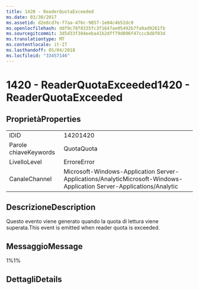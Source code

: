 ```yaml
---
title: 1420 - ReaderQuotaExceeded
ms.date: 03/30/2017
ms.assetid: d2e8cd7e-f7aa-476c-9857-1e04c4b52dc0
ms.openlocfilehash: ddf9c78f8335fc3f1647ae05492b7fa9ad9261fb
ms.sourcegitcommit: 3d5d33f384eeba41b2dff79d096f47ccc8d8f03d
ms.translationtype: MT
ms.contentlocale: it-IT
ms.lasthandoff: 05/04/2018
ms.locfileid: "33457146"
---
```

# <a name="1420---readerquotaexceeded"></a><span data-ttu-id="c5f7a-102">1420 - ReaderQuotaExceeded</span><span class="sxs-lookup"><span data-stu-id="c5f7a-102">1420 - ReaderQuotaExceeded</span></span>
## <a name="properties"></a><span data-ttu-id="c5f7a-103">Proprietà</span><span class="sxs-lookup"><span data-stu-id="c5f7a-103">Properties</span></span>  
  
|||  
|-|-|  
|<span data-ttu-id="c5f7a-104">ID</span><span class="sxs-lookup"><span data-stu-id="c5f7a-104">ID</span></span>|<span data-ttu-id="c5f7a-105">1420</span><span class="sxs-lookup"><span data-stu-id="c5f7a-105">1420</span></span>|  
|<span data-ttu-id="c5f7a-106">Parole chiave</span><span class="sxs-lookup"><span data-stu-id="c5f7a-106">Keywords</span></span>|<span data-ttu-id="c5f7a-107">Quota</span><span class="sxs-lookup"><span data-stu-id="c5f7a-107">Quota</span></span>|  
|<span data-ttu-id="c5f7a-108">Livello</span><span class="sxs-lookup"><span data-stu-id="c5f7a-108">Level</span></span>|<span data-ttu-id="c5f7a-109">Errore</span><span class="sxs-lookup"><span data-stu-id="c5f7a-109">Error</span></span>|  
|<span data-ttu-id="c5f7a-110">Canale</span><span class="sxs-lookup"><span data-stu-id="c5f7a-110">Channel</span></span>|<span data-ttu-id="c5f7a-111">Microsoft-Windows-Application Server-Applications/Analytic</span><span class="sxs-lookup"><span data-stu-id="c5f7a-111">Microsoft-Windows-Application Server-Applications/Analytic</span></span>|  
  
## <a name="description"></a><span data-ttu-id="c5f7a-112">Descrizione</span><span class="sxs-lookup"><span data-stu-id="c5f7a-112">Description</span></span>  
 <span data-ttu-id="c5f7a-113">Questo evento viene generato quando la quota di lettura viene superata.</span><span class="sxs-lookup"><span data-stu-id="c5f7a-113">This event is emitted when reader quota is exceeded.</span></span>  
  
## <a name="message"></a><span data-ttu-id="c5f7a-114">Messaggio</span><span class="sxs-lookup"><span data-stu-id="c5f7a-114">Message</span></span>  
 <span data-ttu-id="c5f7a-115">1%</span><span class="sxs-lookup"><span data-stu-id="c5f7a-115">1%</span></span>  
  
## <a name="details"></a><span data-ttu-id="c5f7a-116">Dettagli</span><span class="sxs-lookup"><span data-stu-id="c5f7a-116">Details</span></span>
